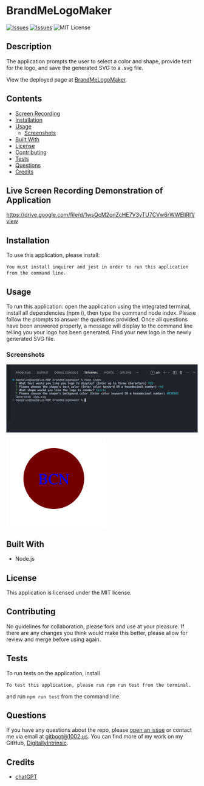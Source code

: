 # BrandMeLogoMaker
[![Issues](https://img.shields.io/github/issues/DigitallyIntrinsic/brandmelogomaker)](https://github.com/DigitallyIntrinsic/brandmelogomaker/issues) [![Issues](https://img.shields.io/github/contributors/DigitallyIntrinsic/brandmelogomaker)](https://github.com/DigitallyIntrinsic/brandmelogomaker/graphs/contributors) ![MIT License](https://img.shields.io/badge/license-MIT-blue)

## Description
The application prompts the user to select a color and shape, provide text for the logo, and save the generated SVG to a .svg file.
          
View the deployed page at [BrandMeLogoMaker](https://github.com/DigitallyIntrinsic/brandmelogomaker).
## Contents
* [Screen Recording](#screen-recording)
* [Installation](#installation)
* [Usage](#usage)
   * [Screenshots](#screenshots)
* [Built With](#built-with)
* [License](#license)
* [Contributing](#contributing)
* [Tests](#tests)
* [Questions](#questions)
* [Credits](#credits)

## Live Screen Recording Demonstration of Application

 https://drive.google.com/file/d/1wsQcM2onZcHE7V3yTU7CVw6rWWElIRl1/view

## Installation
To use this application, please install: 
```
You must install inquirer and jest in order to run this application from the command line.
```
  
## Usage
To run this application: open the application using the integrated terminal, install all dependencies (npm i), then type the command node index. Please follow the prompts to answer the questions provided. Once all questions have been answered properly, a message will display to the command line telling you your logo has been generated. Find your new logo in the newly generated SVG file. 
  
### Screenshots

![Application running from the command line](./lib/images/app-test.png)

![Example of created logo](./lib/images/circle-screenshot.png)


## Built With

* Node.js
  
## License
This application is licensed under the MIT license.
  
## Contributing
No guidelines for collaboration, please fork and use at your pleasure. If there are any changes you think would make this better, please allow for review and merge before using again.
  
## Tests
To run tests on the application, install
```
To test this application, please run rpm run test from the terminal.
```
and run `npm run test` from the command line.
  
## Questions
If you have any questions about the repo, please [open an issue](https://github.com/DigitallyIntrinsic/brandmelogomaker/issues) or contact me via email at gitboot@1002.us. You can find more of my work on my GitHub, [DigitallyIntrinsic](https://github.com/DigitallyIntrinsic/).
  
## Credits
* [chatGPT](https://chat.openai.com/)

  
